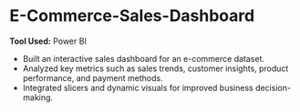 # E-Commerce-Sales-Dashboard
**Tool Used:** Power BI

- Built an interactive sales dashboard for an e-commerce dataset.
- Analyzed key metrics such as sales trends, customer insights, product performance, and payment methods.
- Integrated slicers and dynamic visuals for improved business decision-making.
